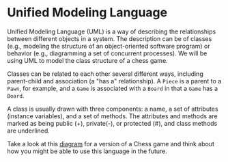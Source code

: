 # Unified Modeling Language

Unified Modeling Language (UML) is a way of describing the relationships between different objects in a system. The description can be of classes (e.g., modeling the structure of an object-oriented software program) or behavior (e.g., diagramming a set of concurrent processes). We will be using UML to model the class structure of a chess game.

Classes can be related to each other several different ways, including parent-child and association (a "has a" relationship). A `Piece`  is a parent to a `Pawn`, for example, and a `Game` is associated with a `Board` in that a `Game` has a `Board`.

A class is usually drawn with three components: a name, a set of attributes (instance variables), and a set of methods. The attributes and methods are marked as being public (+), private(-), or protected (#), and class methods are underlined.

Take a look at this [diagram][chess-diagram] for a version of a Chess game and think about how you might be able to use this language in the future.

[chess-diagram]: Chess_Diagram.png
